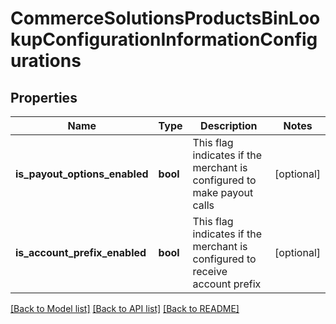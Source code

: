 # CommerceSolutionsProductsBinLookupConfigurationInformationConfigurations

## Properties
Name | Type | Description | Notes
------------ | ------------- | ------------- | -------------
**is_payout_options_enabled** | **bool** | This flag indicates if the merchant is configured to make payout calls | [optional] 
**is_account_prefix_enabled** | **bool** | This flag indicates if the merchant is configured to receive account prefix | [optional] 

[[Back to Model list]](../README.md#documentation-for-models) [[Back to API list]](../README.md#documentation-for-api-endpoints) [[Back to README]](../README.md)


